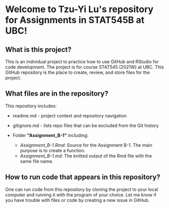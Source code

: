 # Welcome to Tzu-Yi Lu's repository for Assignments in STAT545B at UBC!

## What is this project?
This is an individual project to practice how to use GitHub and RStudio for code development. The project is for course STAT545 (2021W) at UBC. This GitHub repository is the place to create, review, and store files for the project.

## What files are in the repository?
This repository includes:
* readme.md - project context and repository navigation
* gitignore.md - lists repo files that can be excluded from the Git history

* Folder **"Assignment_B-1"** including: 
  - *Assignment_B-1.Rmd*: Source for the Assignment B-1. The main purpose is to create a function.
  - *Assignment_B-1.md*: The knitted output of the Rmd file with the same file name.
  
## How to run code that appears in this repository?
One can run code from this repository by cloning the project to your local computer and running it with the program of your choice. Let me know if you have trouble with files or code by creating a new issue in GitHub.
